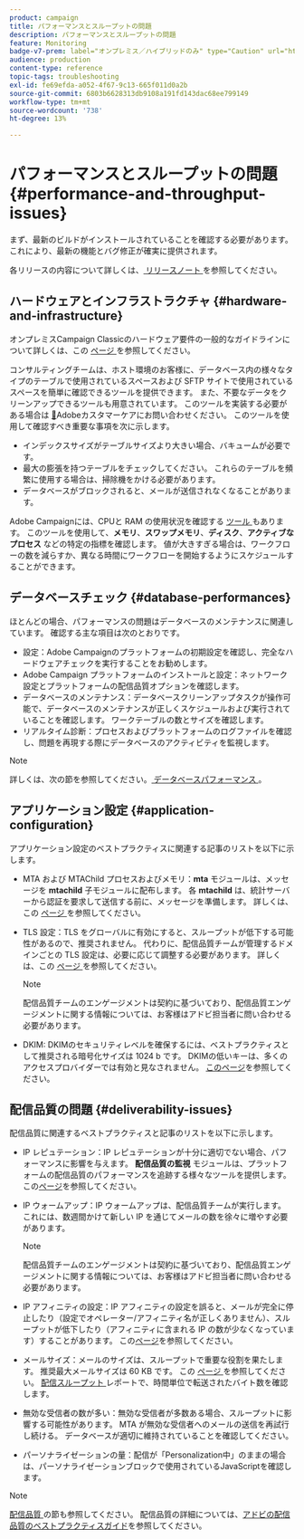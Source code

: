 ```yaml
---
product: campaign
title: パフォーマンスとスループットの問題
description: パフォーマンスとスループットの問題
feature: Monitoring
badge-v7-prem: label="オンプレミス／ハイブリッドのみ" type="Caution" url="https://experienceleague.adobe.com/docs/campaign-classic/using/installing-campaign-classic/architecture-and-hosting-models/hosting-models-lp/hosting-models.html?lang=ja" tooltip="オンプレミスデプロイメントとハイブリッドデプロイメントにのみ適用されます"
audience: production
content-type: reference
topic-tags: troubleshooting
exl-id: fe69efda-a052-4f67-9c13-665f011d0a2b
source-git-commit: 6803b6628313db9108a191fd143dac68ee799149
workflow-type: tm+mt
source-wordcount: '738'
ht-degree: 13%

---
```


# パフォーマンスとスループットの問題{#performance-and-throughput-issues}

まず、最新のビルドがインストールされていることを確認する必要があります。 これにより、最新の機能とバグ修正が確実に提供されます。

各リリースの内容について詳しくは、[ リリースノート ](../../rn/using/latest-release.md) を参照してください。

## ハードウェアとインフラストラクチャ {#hardware-and-infrastructure}

オンプレミスCampaign Classicのハードウェア要件の一般的なガイドラインについて詳しくは、この [ ページ ](https://helpx.adobe.com/jp/campaign/kb/hardware-sizing-guide.html) を参照してください。

コンサルティングチームは、ホスト環境のお客様に、データベース内の様々なタイプのテーブルで使用されているスペースおよび SFTP サイトで使用されているスペースを簡単に確認できるツールを提供できます。 また、不要なデータをクリーンアップできるツールも用意されています。 このツールを実装する必要がある場合は [&#128279;](https://helpx.adobe.com/jp/enterprise/admin-guide.html/enterprise/using/support-for-experience-cloud.ug.html)Adobeカスタマーケアにお問い合わせください。 このツールを使用して確認すべき重要な事項を次に示します。

* インデックスサイズがテーブルサイズより大きい場合、バキュームが必要です。
* 最大の膨張を持つテーブルをチェックしてください。 これらのテーブルを頻繁に使用する場合は、掃除機をかける必要があります。
* データベースがブロックされると、メールが送信されなくなることがあります。

Adobe Campaignには、CPUと RAM の使用状況を確認する [ ツール ](../../production/using/monitoring-processes.md#manual-monitoring) もあります。 このツールを使用して、**メモリ**、**スワップメモリ**、**ディスク**、**アクティブなプロセス** などの特定の指標を確認します。 値が大きすぎる場合は、ワークフローの数を減らすか、異なる時間にワークフローを開始するようにスケジュールすることができます。

## データベースチェック {#database-performances}

ほとんどの場合、パフォーマンスの問題はデータベースのメンテナンスに関連しています。 確認する主な項目は次のとおりです。

* 設定：Adobe Campaignのプラットフォームの初期設定を確認し、完全なハードウェアチェックを実行することをお勧めします。
* Adobe Campaign プラットフォームのインストールと設定：ネットワーク設定とプラットフォームの配信品質オプションを確認します。
* データベースのメンテナンス：データベースクリーンアップタスクが操作可能で、データベースのメンテナンスが正しくスケジュールおよび実行されていることを確認します。 ワークテーブルの数とサイズを確認します。
* リアルタイム診断：プロセスおよびプラットフォームのログファイルを確認し、問題を再現する際にデータベースのアクティビティを監視します。

>[!NOTE]
>
>詳しくは、次の節を参照してください。[ データベースパフォーマンス ](../../production/using/database-performances.md)。

## アプリケーション設定 {#application-configuration}

アプリケーション設定のベストプラクティスに関連する記事のリストを以下に示します。

* MTA および MTAChild プロセスおよびメモリ：**mta** モジュールは、メッセージを **mtachild** 子モジュールに配布します。 各 **mtachild** は、統計サーバーから認証を要求して送信する前に、メッセージを準備します。 詳しくは、この [ ページ ](../../installation/using/email-deliverability.md) を参照してください。
* TLS 設定：TLS をグローバルに有効にすると、スループットが低下する可能性があるので、推奨されません。 代わりに、配信品質チームが管理するドメインごとの TLS 設定は、必要に応じて調整する必要があります。 詳しくは、この [ ページ ](../../installation/using/email-deliverability.md#mx-configuration) を参照してください。

  >[!NOTE]
  >
  >配信品質チームのエンゲージメントは契約に基づいており、配信品質エンゲージメントに関する情報については、お客様はアドビ担当者に問い合わせる必要があります。

* DKIM: DKIMのセキュリティレベルを確保するには、ベストプラクティスとして推奨される暗号化サイズは 1024 b です。 DKIMの低いキーは、多くのアクセスプロバイダーでは有効と見なされません。 [このページ](https://experienceleague.adobe.com/docs/deliverability-learn/deliverability-best-practice-guide/transition-process/infrastructure.html?lang=ja#authentication)を参照してください。

## 配信品質の問題 {#deliverability-issues}

配信品質に関連するベストプラクティスと記事のリストを以下に示します。

* IP レピュテーション：IP レピュテーションが十分に適切でない場合、パフォーマンスに影響を与えます。 **配信品質の監視** モジュールは、プラットフォームの配信品質のパフォーマンスを追跡する様々なツールを提供します。 この[ページ](../../delivery/using/monitoring-deliverability.md)を参照してください。
* IP ウォームアップ：IP ウォームアップは、配信品質チームが実行します。 これには、数週間かけて新しい IP を通じてメールの数を徐々に増やす必要があります。

  >[!NOTE]
  >
  >配信品質チームのエンゲージメントは契約に基づいており、配信品質エンゲージメントに関する情報については、お客様はアドビ担当者に問い合わせる必要があります。

* IP アフィニティの設定：IP アフィニティの設定を誤ると、メールが完全に停止したり（設定でオペレーター/アフィニティ名が正しくありません）、スループットが低下したり（アフィニティに含まれる IP の数が少なくなっています）することがあります。 この[ページ](../../installation/using/email-deliverability.md#list-of-ip-addresses-to-use)を参照してください。
* メールサイズ：メールのサイズは、スループットで重要な役割を果たします。 推奨最大メールサイズは 60 KB です。 この [ ページ ](https://helpx.adobe.com/legal/product-descriptions/campaign.html) を参照してください。 [ 配信スループット ](../../reporting/using/global-reports.md#delivery-throughput) レポートで、時間単位で転送されたバイト数を確認します。
* 無効な受信者の数が多い：無効な受信者が多数ある場合、スループットに影響する可能性があります。 MTA が無効な受信者へのメールの送信を再試行し続ける。 データベースが適切に維持されていることを確認してください。
* パーソナライゼーションの量：配信が「Personalization中」のままの場合は、パーソナライゼーションブロックで使用されているJavaScriptを確認します。

>[!NOTE]
>
>[ 配信品質 ](../../delivery/using/about-deliverability.md) の節も参照してください。 配信品質の詳細については、[アドビの配信品質のベストプラクティスガイド](https://experienceleague.adobe.com/docs/deliverability-learn/deliverability-best-practice-guide/introduction.html?lang=ja)を参照してください。
